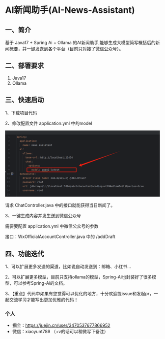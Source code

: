 # AI新闻助手(AI-News-Assistant)

## 一、简介

基于 Java17 + Spring Ai + Ollama 的AI新闻助手,能够生成大模型简写概括后的新闻概要，并一键发送到各个平台（目前只对接了微信公众号）。

## 二、部署要求

1. Java17
2. Ollama
## 三、快速启动
1、下载项目代码

2、修改配置文件 application.yml 中的model

![image](./document/image/model-config.png)

请求 ChatController.java 中的接口就能获得当日新闻了。

3、一键生成内容并发生送到微信公众号

需要要配置 application.yml 中微信公众号的参数

接口：WxOfficialAccountController.java 中的 /addDraft 

## 四、功能迭代

1、可以扩展更多发送的渠道，比如说自动发送到：邮箱、小红书...

2、可以扩展更多模型，目前只支持ollama的模型，Spring-Ai也封装好了很多模型，可以参考Spring-Ai的文档。

3、【重点】代码中如果有您觉得可以优化的地方，十分欢迎提issue和发起pr，一起交流学习才能写出更加优雅的代码！

### 个人
- 掘金：https://juejin.cn/user/3470537677866952
- 微信：xiaoyunt789 （+v的话可以稍微写下备注）